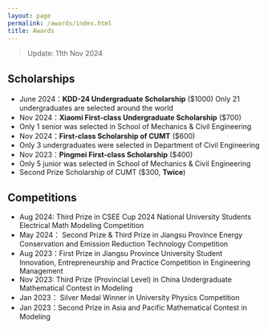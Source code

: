 ```yaml
---
layout: page
permalink: /awards/index.html
title: Awards
---
```


> Update: 11th Nov 2024

## Scholarships

- June 2024：**KDD-24 Undergraduate Scholarship** ($1000)
  Only 21 undergraduates are selected around the world
- Nov 2024：**Xiaomi  First-class Undergraduate Scholarship** ($700)
- Only 1 senior was selected in School of Mechanics & Civil Engineering
- Nov 2024：**First-class Scholarship of CUMT** ($600)
- Only 3 undergraduates were selected  in Department of Civil Engineering
- Nov 2023：**Pingmei First-class Scholarship** ($400)
- Only 5 junior was selected in School of Mechanics & Civil Engineering
- Second Prize Scholarship of CUMT ($300, **Twice**)<br>

## Competitions

- Aug 2024:  Third Prize in CSEE Cup 2024 National University Students Electrical Math Modeling Competition <br>
- May 2024： Second Prize & Third Prize in Jiangsu Province Energy Conservation and Emission Reduction Technology Competition<br>
- Aug 2023：First Prize in Jiangsu Province University Student Innovation, Entrepreneurship and Practice Competition in Engineering Management<br>
- Nov 2023: Third Prize (Provincial Level) in China Undergraduate Mathematical Contest in Modeling
- Jan 2023： Silver Medal Winner in University Physics Competition<br>
- Jan 2023：Second Prize in Asia and Pacific Mathematical Contest in Modeling<br>

<br>
